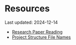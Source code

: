 # Resources

Last updated: 2024-12-14

- [Research Paper Reading](research_paper_reading.md)
- [Project Structure File Names](project_structure_file_names.md)

